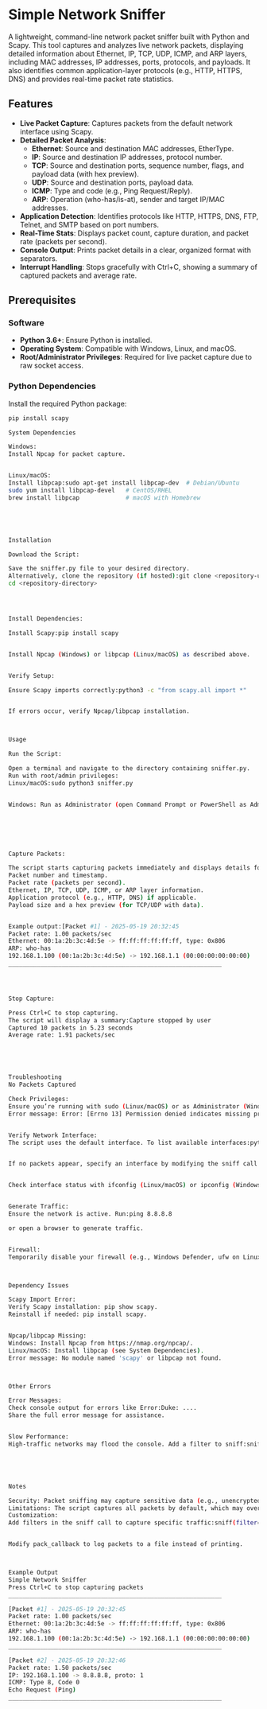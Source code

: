 # Simple Network Sniffer

A lightweight, command-line network packet sniffer built with Python and Scapy. This tool captures and analyzes live network packets, displaying detailed information about Ethernet, IP, TCP, UDP, ICMP, and ARP layers, including MAC addresses, IP addresses, ports, protocols, and payloads. It also identifies common application-layer protocols (e.g., HTTP, HTTPS, DNS) and provides real-time packet rate statistics.

## Features

- **Live Packet Capture**: Captures packets from the default network interface using Scapy.
- **Detailed Packet Analysis**:
  - **Ethernet**: Source and destination MAC addresses, EtherType.
  - **IP**: Source and destination IP addresses, protocol number.
  - **TCP**: Source and destination ports, sequence number, flags, and payload data (with hex preview).
  - **UDP**: Source and destination ports, payload data.
  - **ICMP**: Type and code (e.g., Ping Request/Reply).
  - **ARP**: Operation (who-has/is-at), sender and target IP/MAC addresses.
- **Application Detection**: Identifies protocols like HTTP, HTTPS, DNS, FTP, Telnet, and SMTP based on port numbers.
- **Real-Time Stats**: Displays packet count, capture duration, and packet rate (packets per second).
- **Console Output**: Prints packet details in a clear, organized format with separators.
- **Interrupt Handling**: Stops gracefully with Ctrl+C, showing a summary of captured packets and average rate.

## Prerequisites

### Software
- **Python 3.6+**: Ensure Python is installed.
- **Operating System**: Compatible with Windows, Linux, and macOS.
- **Root/Administrator Privileges**: Required for live packet capture due to raw socket access.

### Python Dependencies
Install the required Python package:
```bash
pip install scapy

System Dependencies

Windows:
Install Npcap for packet capture.


Linux/macOS:
Install libpcap:sudo apt-get install libpcap-dev  # Debian/Ubuntu
sudo yum install libpcap-devel   # CentOS/RHEL
brew install libpcap             # macOS with Homebrew





Installation

Download the Script:

Save the sniffer.py file to your desired directory.
Alternatively, clone the repository (if hosted):git clone <repository-url>
cd <repository-directory>




Install Dependencies:

Install Scapy:pip install scapy


Install Npcap (Windows) or libpcap (Linux/macOS) as described above.


Verify Setup:

Ensure Scapy imports correctly:python3 -c "from scapy.all import *"


If errors occur, verify Npcap/libpcap installation.



Usage

Run the Script:

Open a terminal and navigate to the directory containing sniffer.py.
Run with root/admin privileges:
Linux/macOS:sudo python3 sniffer.py


Windows: Run as Administrator (open Command Prompt or PowerShell as Administrator, then run):python sniffer.py






Capture Packets:

The script starts capturing packets immediately and displays details for each packet, including:
Packet number and timestamp.
Packet rate (packets per second).
Ethernet, IP, TCP, UDP, ICMP, or ARP layer information.
Application protocol (e.g., HTTP, DNS) if applicable.
Payload size and a hex preview (for TCP/UDP with data).


Example output:[Packet #1] - 2025-05-19 20:32:45
Packet rate: 1.00 packets/sec
Ethernet: 00:1a:2b:3c:4d:5e -> ff:ff:ff:ff:ff:ff, type: 0x806
ARP: who-has
192.168.1.100 (00:1a:2b:3c:4d:5e) -> 192.168.1.1 (00:00:00:00:00:00)
____________________________________________________________




Stop Capture:

Press Ctrl+C to stop capturing.
The script will display a summary:Capture stopped by user
Captured 10 packets in 5.23 seconds
Average rate: 1.91 packets/sec





Troubleshooting
No Packets Captured

Check Privileges:
Ensure you’re running with sudo (Linux/macOS) or as Administrator (Windows).
Error message: Error: [Errno 13] Permission denied indicates missing privileges.


Verify Network Interface:
The script uses the default interface. To list available interfaces:python3 -c "from scapy.all import get_if_list; print(get_if_list())"


If no packets appear, specify an interface by modifying the sniff call in main():sniff(iface="eth0", prn=pack_callback, store=0)  # Replace "eth0" with your interface


Check interface status with ifconfig (Linux/macOS) or ipconfig (Windows).


Generate Traffic:
Ensure the network is active. Run:ping 8.8.8.8

or open a browser to generate traffic.


Firewall:
Temporarily disable your firewall (e.g., Windows Defender, ufw on Linux) to rule out blocking.



Dependency Issues

Scapy Import Error:
Verify Scapy installation: pip show scapy.
Reinstall if needed: pip install scapy.


Npcap/libpcap Missing:
Windows: Install Npcap from https://nmap.org/npcap/.
Linux/macOS: Install libpcap (see System Dependencies).
Error message: No module named 'scapy' or libpcap not found.



Other Errors

Error Messages:
Check console output for errors like Error:Duke: ....
Share the full error message for assistance.


Slow Performance:
High-traffic networks may flood the console. Add a filter to sniff:sniff(filter="tcp port 80", prn=pack_callback, store=0)





Notes

Security: Packet sniffing may capture sensitive data (e.g., unencrypted passwords). Use only on networks you’re authorized to monitor.
Limitations: The script captures all packets by default, which may overwhelm the console on busy networks. Use BPF filters (e.g., tcp, icmp) to focus on specific traffic.
Customization:
Add filters in the sniff call to capture specific traffic:sniff(filter="tcp port 80", prn=pack_callback, store=0)


Modify pack_callback to log packets to a file instead of printing.



Example Output
Simple Network Sniffer
Press Ctrl+C to stop capturing packets
____________________________________________________________

[Packet #1] - 2025-05-19 20:32:45
Packet rate: 1.00 packets/sec
Ethernet: 00:1a:2b:3c:4d:5e -> ff:ff:ff:ff:ff:ff, type: 0x806
ARP: who-has
192.168.1.100 (00:1a:2b:3c:4d:5e) -> 192.168.1.1 (00:00:00:00:00:00)
____________________________________________________________

[Packet #2] - 2025-05-19 20:32:46
Packet rate: 1.50 packets/sec
IP: 192.168.1.100 -> 8.8.8.8, proto: 1
ICMP: Type 8, Code 0
Echo Request (Ping)
____________________________________________________________




